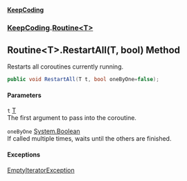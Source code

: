 #### [KeepCoding](index.md 'index')
### [KeepCoding](KeepCoding.md 'KeepCoding').[Routine&lt;T&gt;](Routine.T..md 'KeepCoding.Routine&lt;T&gt;')
## Routine&lt;T&gt;.RestartAll(T, bool) Method
Restarts all coroutines currently running.  
```csharp
public void RestartAll(T t, bool oneByOne=false);
```
#### Parameters
<a name='KeepCoding.Routine.T..RestartAll(T.bool).t'></a>
`t` [T](Routine.T..md#KeepCoding.Routine.T..T 'KeepCoding.Routine&lt;T&gt;.T')  
The first argument to pass into the coroutine.
  
<a name='KeepCoding.Routine.T..RestartAll(T.bool).oneByOne'></a>
`oneByOne` [System.Boolean](https://docs.microsoft.com/en-us/dotnet/api/System.Boolean 'System.Boolean')  
If called multiple times, waits until the others are finished.
  
#### Exceptions
[EmptyIteratorException](EmptyIteratorException.md 'KeepCoding.Internal.EmptyIteratorException')  

